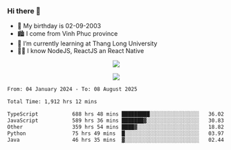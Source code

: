 ### Hi there 👋
- 🎂 My birthday is 02-09-2003
- 🏙️ I come from Vinh Phuc province
- 🌱 I’m currently learning at Thang Long University
- 🧑‍💻 I know NodeJS, ReactJS an React Native
<p align="center"><img src="https://github-readme-stats.vercel.app/api?username=tmquang0209&show_icons=true&theme=gradient"></p>
<p align="center"><img src="https://github-readme-stats.vercel.app/api/top-langs/?username=tmquang0209&hide=scss,css&langs_count=10"></p>
<!--START_SECTION:waka-->

```txt
From: 04 January 2024 - To: 08 August 2025

Total Time: 1,912 hrs 12 mins

TypeScript           688 hrs 48 mins █████████░░░░░░░░░░░░░░░░   36.02 %
JavaScript           589 hrs 36 mins ███████▓░░░░░░░░░░░░░░░░░   30.83 %
Other                359 hrs 54 mins ████▓░░░░░░░░░░░░░░░░░░░░   18.82 %
Python               75 hrs 49 mins  █░░░░░░░░░░░░░░░░░░░░░░░░   03.97 %
Java                 46 hrs 35 mins  ▓░░░░░░░░░░░░░░░░░░░░░░░░   02.44 %
```

<!--END_SECTION:waka-->
